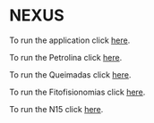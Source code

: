 # NEXUS

To run the application click [here](https://pedro-andrade-inpe.github.io/nexus/aplicacao/index.html).

To run the Petrolina click [here](https://pedro-andrade-inpe.github.io/nexus/Petrolina/petrolinaWebMap/index.html).

To run the Queimadas click [here](https://pedro-andrade-inpe.github.io/nexus/Queimadas/queimadasWebMap/index.html).

To run the Fitofisionomias click [here](https://Flameuss.github.io/nexus/Fitofisionomias/fitofisionomiasWebMap/index.html).


To run the N15 click [here](https://Flameuss.github.io/nexus/N15/N15WebMap/index.html).